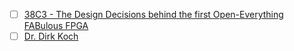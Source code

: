 - [ ] [38C3 - The Design Decisions behind the first Open-Everything FABulous FPGA](https://youtu.be/3Lll9_-gYGg?si=HAaHK7lV19JQimxo)
- [ ] [Dr. Dirk Koch](https://www.cs.man.ac.uk/~kochd/)
